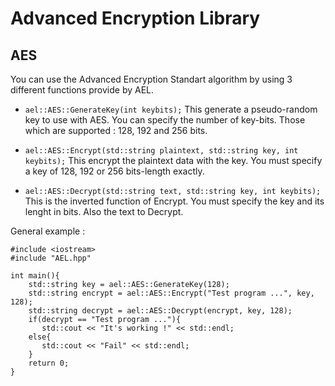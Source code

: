 Advanced Encryption Library
===========================

AES
---

You can use the Advanced Encryption Standart algorithm by using 3 different functions provide by AEL.

*   `ael::AES::GenerateKey(int keybits);`
This generate a pseudo-random key to use with AES. You can specify the number of key-bits. Those which are supported : 128, 192 and 256 bits.

*   `ael::AES::Encrypt(std::string plaintext, std::string key, int keybits);`
This encrypt the plaintext data with the key. You must specify a key of 128, 192 or 256 bits-length exactly.

*   `ael::AES::Decrypt(std::string text, std::string key, int keybits);`
This is the inverted function of Encrypt. You must specify the key and its lenght in bits. Also the text to Decrypt.

General example :

    #include <iostream>
    #include "AEL.hpp"
    
    int main(){
        std::string key = ael::AES::GenerateKey(128);
        std::string encrypt = ael::AES::Encrypt("Test program ...", key, 128);
        std::string decrypt = ael::AES::Decrypt(encrypt, key, 128);
        if(decrypt == "Test program ..."){
           std::cout << "It's working !" << std::endl;
        else{
           std::cout << "Fail" << std::endl;
        }
        return 0;
    }